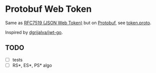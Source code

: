 # Protobuf Web Token

Same as [RFC7519 (JSON Web Token)](https://tools.ietf.org/html/rfc7519#section-4.1) but on [Protobuf](https://developers.google.com/protocol-buffers), see [token.proto](token.proto).
 
Inspired by [dgrijalva/jwt-go](https://github.com/dgrijalva/jwt-go).

## TODO

* [ ] tests
* [ ] RS*, ES*, PS* algo

